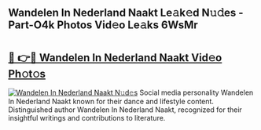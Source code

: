 ## Wandelen In Nederland Naakt Le𝚊k𝚎d N𝚞𝚍es - Part-O4k Photos Vid𝚎o Le𝚊ks 6WsMr

# <h2><a href="http://fb00at.evod.top/?m=Wandelen+In+Nederland+Naakt">🔗 👉🔴 Wandelen In Nederland Naakt Vid𝚎o Ph𝚘t𝚘s</a></h2>

[![Wandelen In Nederland Naakt N𝚞d𝚎s](https://i.imgur.com/8V9OHl7.gif)](http://fb00at.evod.top/?m=Wandelen+In+Nederland+Naakt)
Social media personality Wandelen In Nederland Naakt known for their dance and lifestyle content. Distinguished author Wandelen In Nederland Naakt, recognized for their insightful writings and contributions to literature. 
